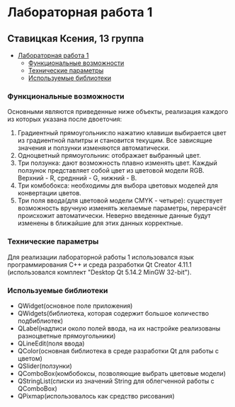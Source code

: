 # Лабораторная работа 1

## Ставицкая Ксения, 13 группа

- [Лабораторная работа 1](#лабороторная-работа-1)
    - [Функциональные возможности](#функциональные-возможности)
    - [Технические параметры](#технические-параметры)
    - [Используемые библиотеки](#используемые-библиотеки)

### Функциональные возможности
Основными являются приведенные ниже объекты, реализация каждого из которых указана после двоеточия:
1. Градиентный прямоугольник:по нажатию клавиши выбирается цвет из градиентной палитры и становится текущим. Все зависящие значения и ползунки изменяются автоматически.
2. Одноцветный прямоугольник: отображает выбранный цвет.
3. Три ползунка: дают возможность плавно изменять цвет. Каждый ползунок представляет собой цвет из цветовой модели RGB. Верхний - R, среднний - G, нижний - B.   
4. Три комбобокса: необходимы для выбора цветовых моделей для конвертации цветов.
5. Три поля ввода(для цветовой модели CMYK - четыре): существует возможность вручную изменять желаемые параметры, перерачсёт происхожит автоматически. Неверно введенные данные будут изменены в ближайшие для этих данных корректные.

### Технические параметры
Для реализации лабораторной работы 1 использовался язык программирования С++ и среда разработки Qt Creator 4.11.1 (использовался комплект "Desktop Qt 5.14.2 MinGW 32-bit").

### Используемые библиотеки
- QWidget(основное поле приложения)
- QWidgets(библиотека, которая содержит большое количество подбиблиотек)
- QLabel(надписи около полей ввода, на их настройке реализованы разноцветные прямоугольники)
- QLineEdit(поля ввода)
- QColor(основная библиотека в среде разработки Qt для работы с цветом)
- QSlider(ползунки)
- QComboBox(комбобоксы, позволяющие выбрать цветовые модели)
- QStringList(списки из значений String для облегченной работы с QComboBox)
- QPixmap(использовалось как средство рисования)
